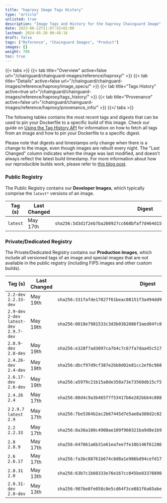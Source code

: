 ```yaml
---
title: "haproxy Image Tags History"
type: "article"
unlisted: true
description: "Image Tags and History for the haproxy Chainguard Image"
date: 2023-06-22T11:07:52+02:00
lastmod: 2024-05-20 00:48:18
draft: false
tags: ["Reference", "Chainguard Images", "Product"]
images: []
weight: 700
toc: true
---
```


{{< tabs >}}
{{< tab title="Overview" active=false url="/chainguard/chainguard-images/reference/haproxy/" >}}
{{< tab title="Details" active=false url="/chainguard/chainguard-images/reference/haproxy/image_specs/" >}}
{{< tab title="Tags History" active=true url="/chainguard/chainguard-images/reference/haproxy/tags_history/" >}}
{{< tab title="Provenance" active=false url="/chainguard/chainguard-images/reference/haproxy/provenance_info/" >}}
{{</ tabs >}}

The following tables contains the most recent tags and digests that can be used to pin your Dockerfile to a specific build of this image. Check our guide on [Using the Tag History API](/chainguard/chainguard-images/using-the-tag-history-api/) for information on how to fetch all tags from an image and how to pin your Dockerfile to a specific digest.

Please note that digests and timestamps only change when there is a change to the image, even though images are rebuilt every night. The "Last Changed" column indicates when the image was last modified, and doesn't always reflect the latest build timestamp. For more information about how our reproducible builds work, please refer to [this blog post](https://www.chainguard.dev/unchained/reproducing-chainguards-reproducible-image-builds).

### Public Registry
The Public Registry contains our **Developer Images**, which typically comprise the `latest*` versions of an image.

| Tag (s)   | Last Changed | Digest                                                                    |
|-----------|--------------|---------------------------------------------------------------------------|
|  `latest` | May 17th     | `sha256:5d3d1f2eb7ba260927cc668bfaf7d464d15eca78b230417de88c9018be240ae6` |


### Private/Dedicated Registry
The Private/Dedicated Registry contains our **Production Images**, which include all versioned tags of an image and special images that are not available in the public registry (including FIPS images and other custom builds).

| Tag (s)                                     | Last Changed | Digest                                                                    |
|---------------------------------------------|--------------|---------------------------------------------------------------------------|
|  `2.2-dev` `2.2.33-dev`                     | May 19th     | `sha256:331fafde17827f61beac08151f3a494dd9b4b4f91edba1a8dbe7c0ea850abe43` |
|  `2.9-dev` `2-dev` `latest-dev` `2.9.7-dev` | May 19th     | `sha256:0018e7981533c3d3b0362086f3aed04fc0ef13c564480043f90741e9740bc9ad` |
|  `2.8.9-dev` `2.8-dev`                      | May 19th     | `sha256:e328f7ad3097ca7b4c7c67fa7daa45c517685987bc547e746d20e363e7f22308` |
|  `2.4.26-dev` `2.4-dev`                     | May 19th     | `sha256:dbcf97d9cf387e2bb8d02e81cc2ef6c968dea7656f9031f0eaf6aad7bc48b2ad` |
|  `2.6.17-dev` `2.6-dev`                     | May 19th     | `sha256:a5979c21b15a8de358a73e73560db15cf5e6d5140a8ac15aaacc54634add9aa1` |
|  `2.4.26` `2.4`                             | May 17th     | `sha256:80d4c9a3b465f7f53417b6e282bbb4c888b85dd07de1f4f412ada190873480e4` |
|  `2` `2.9.7` `latest` `2.9`                 | May 17th     | `sha256:7be5364b2ac2b67445d7e5ae8a308d2c02b47d9b9c08530eedc1184682d05275` |
|  `2.2` `2.2.33`                             | May 17th     | `sha256:8a36a100c4908ae109f960321ba9d8e1b9edcbdb47f59e138a86ac33d1720fe8` |
|  `2.8` `2.8.9`                              | May 17th     | `sha256:647661a6b31e61ea7ee7fe10b146f612866daf594e09d663647d918395546d9c` |
|  `2.6` `2.6.17`                             | May 17th     | `sha256:fa3bc88761b674c8d8a1e986bd94cefd176780de2153999b1e181f03198b2b3e` |
|  `2.0.31` `2.0`                             | May 13th     | `sha256:63b7c1b60333e76e167cc045be03376890b3e95eac449a3d4076531ebd84dfcc` |
|  `2.0.31-dev` `2.0-dev`                     | May 13th     | `sha256:987be8fe058c0e5cd64f3ce881f6a65abe6820f2939edb17d4f19c14bf52e26e` |

